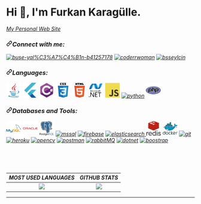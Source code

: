 <h1>Hi 👋, I'm Furkan Karagülle.</h1>
<p dir="auto"><em><a href="https://furkankaragulle.github.io/" rel="nofollow">My Personal Web Site</a><br>
<h3 dir="auto"><a id="user-content-connect-with-me" class="anchor" aria-hidden="true" tabindex="-1" href="#connect-with-me"><svg class="octicon octicon-link" viewBox="0 0 16 16" version="1.1" width="16" height="16" aria-hidden="true"><path d="m7.775 3.275 1.25-1.25a3.5 3.5 0 1 1 4.95 4.95l-2.5 2.5a3.5 3.5 0 0 1-4.95 0 .751.751 0 0 1 .018-1.042.751.751 0 0 1 1.042-.018 1.998 1.998 0 0 0 2.83 0l2.5-2.5a2.002 2.002 0 0 0-2.83-2.83l-1.25 1.25a.751.751 0 0 1-1.042-.018.751.751 0 0 1-.018-1.042Zm-4.69 9.64a1.998 1.998 0 0 0 2.83 0l1.25-1.25a.751.751 0 0 1 1.042.018.751.751 0 0 1 .018 1.042l-1.25 1.25a3.5 3.5 0 1 1-4.95-4.95l2.5-2.5a3.5 3.5 0 0 1 4.95 0 .751.751 0 0 1-.018 1.042.751.751 0 0 1-1.042.018 1.998 1.998 0 0 0-2.83 0l-2.5 2.5a1.998 1.998 0 0 0 0 2.83Z"></path></svg></a>Connect with me:</h3>
<p dir="auto">
<a href="https://www.linkedin.com/in/furkan-karagulle/" rel="nofollow"><img alt="buse-yal%C3%A7%C4%B1n-b41257178" src="https://raw.githubusercontent.com/rahuldkjain/github-profile-readme-generator/master/src/images/icons/Social/linked-in-alt.svg" style="height: 40px; width: 40px; max-width: 100%;"></a>   
<a href="https://www.instagram.com/furkan.karagullee/" rel="nofollow"><img alt="coderrwoman" src="https://raw.githubusercontent.com/rahuldkjain/github-profile-readme-generator/master/src/images/icons/Social/instagram.svg" style="height: 40px; width: 40px; max-width: 100%;"></a>  
<a href="https://bsseylcin.medium.com/" rel="nofollow"><img alt="bsseylcin" src="https://raw.githubusercontent.com/rahuldkjain/github-profile-readme-generator/master/src/images/icons/Social/twitter.svg" style="height: 40px; width: 40px; max-width: 100%;"></a>  
  
  
</p> 
<h3 dir="auto"><a id="user-content-languages" class="anchor" aria-hidden="true" tabindex="-1" href="#languages"><svg class="octicon octicon-link" viewBox="0 0 16 16" version="1.1" width="16" height="16" aria-hidden="true"><path d="m7.775 3.275 1.25-1.25a3.5 3.5 0 1 1 4.95 4.95l-2.5 2.5a3.5 3.5 0 0 1-4.95 0 .751.751 0 0 1 .018-1.042.751.751 0 0 1 1.042-.018 1.998 1.998 0 0 0 2.83 0l2.5-2.5a2.002 2.002 0 0 0-2.83-2.83l-1.25 1.25a.751.751 0 0 1-1.042-.018.751.751 0 0 1-.018-1.042Zm-4.69 9.64a1.998 1.998 0 0 0 2.83 0l1.25-1.25a.751.751 0 0 1 1.042.018.751.751 0 0 1 .018 1.042l-1.25 1.25a3.5 3.5 0 1 1-4.95-4.95l2.5-2.5a3.5 3.5 0 0 1 4.95 0 .751.751 0 0 1-.018 1.042.751.751 0 0 1-1.042.018 1.998 1.998 0 0 0-2.83 0l-2.5 2.5a1.998 1.998 0 0 0 0 2.83Z"></path></svg></a>Languages:</h3>
<p dir="auto">
<a href="https://www.java.com" rel="nofollow"><img alt="java" src="https://raw.githubusercontent.com/devicons/devicon/master/icons/java/java-original.svg" style="height: 40px; width: 40px; max-width: 100%;"></a>   
<a href="https://flutter.dev/" rel="nofollow"><img alt="flutter" src="https://raw.githubusercontent.com/devicons/devicon/master/icons/flutter/flutter-original.svg" style="height: 40px; width: 40px; max-width: 100%;"></a>   
<a href="https://www.w3schools.com/cs/" rel="nofollow"><img alt="csharp" src="https://raw.githubusercontent.com/devicons/devicon/master/icons/csharp/csharp-original.svg" style="height: 40px; width: 40px; max-width: 100%;"></a>   
<a href="https://www.w3schools.com/css/" rel="nofollow"><img alt="css3" src="https://raw.githubusercontent.com/devicons/devicon/master/icons/css3/css3-original-wordmark.svg" style="height: 40px; width: 40px; max-width: 100%;"></a>   
<a href="https://www.w3.org/html/" rel="nofollow"><img alt="html5" src="https://raw.githubusercontent.com/devicons/devicon/master/icons/html5/html5-original-wordmark.svg" style="height: 40px; width: 40px; max-width: 100%;"></a>   
<a href="https://dotnet.microsoft.com/" rel="nofollow"><img alt="dotnet" src="https://raw.githubusercontent.com/devicons/devicon/master/icons/dot-net/dot-net-original-wordmark.svg" style="height: 40px; width: 40px; max-width: 100%;"></a>   
<a href="https://developer.mozilla.org/en-US/docs/Web/JavaScript" rel="nofollow"><img alt="javascript" src="https://raw.githubusercontent.com/devicons/devicon/master/icons/javascript/javascript-original.svg" style="height: 40px; width: 40px; max-width: 100%;"></a>   
<a href="https://www.python.org/" rel="nofollow"><img alt="python" src="https://raw.githubusercontent.com/rahuldkjain/github-profile-readme-generator/master/src/images/icons/ProgrammingLanguages/python.svg" style="height: 40px; width: 40px; max-width: 100%;"></a>   
<a href="https://www.php.net/" rel="nofollow"><img alt="php" src="https://raw.githubusercontent.com/devicons/devicon/master/icons/php/php-original.svg" style="height: 40px; width: 40px; max-width: 100%;"></a>   

</p>
<h3 dir="auto"><a id="user-content-databases-and-tools" class="anchor" aria-hidden="true" tabindex="-1" href="#databases-and-tools"><svg class="octicon octicon-link" viewBox="0 0 16 16" version="1.1" width="16" height="16" aria-hidden="true"><path d="m7.775 3.275 1.25-1.25a3.5 3.5 0 1 1 4.95 4.95l-2.5 2.5a3.5 3.5 0 0 1-4.95 0 .751.751 0 0 1 .018-1.042.751.751 0 0 1 1.042-.018 1.998 1.998 0 0 0 2.83 0l2.5-2.5a2.002 2.002 0 0 0-2.83-2.83l-1.25 1.25a.751.751 0 0 1-1.042-.018.751.751 0 0 1-.018-1.042Zm-4.69 9.64a1.998 1.998 0 0 0 2.83 0l1.25-1.25a.751.751 0 0 1 1.042.018.751.751 0 0 1 .018 1.042l-1.25 1.25a3.5 3.5 0 1 1-4.95-4.95l2.5-2.5a3.5 3.5 0 0 1 4.95 0 .751.751 0 0 1-.018 1.042.751.751 0 0 1-1.042.018 1.998 1.998 0 0 0-2.83 0l-2.5 2.5a1.998 1.998 0 0 0 0 2.83Z"></path></svg></a>Databases and Tools:</h3>
<p dir="auto">
<a href="https://www.mysql.com/" rel="nofollow"><img alt="mysql" src="https://raw.githubusercontent.com/devicons/devicon/master/icons/mysql/mysql-original-wordmark.svg" style="height: 40px; width: 40px; max-width: 100%;"></a>   
<a href="https://www.oracle.com/" rel="nofollow"><img alt="oracle" src="https://raw.githubusercontent.com/devicons/devicon/master/icons/oracle/oracle-original.svg" style="height: 40px; width: 40px; max-width: 100%;"></a>     
<a href="https://www.postgresql.org" rel="nofollow"><img alt="postgresql" src="https://raw.githubusercontent.com/devicons/devicon/master/icons/postgresql/postgresql-original-wordmark.svg" style="height: 40px; width: 40px; max-width: 100%;"></a>   
<a href="https://www.microsoft.com/en-us/sql-server" rel="nofollow"><img alt="mssql" src="https://camo.githubusercontent.com/7518bdbe92e34ee62df755ffe857fafb4a7c537ed0e1b9f6a5bef7a1d3c8356a/68747470733a2f2f7777772e7376677265706f2e636f6d2f73686f772f3330333232392f6d6963726f736f66742d73716c2d7365727665722d6c6f676f2e737667" style="height: 40px; width: 40px; max-width: 100%;" data-canonical-src="https://www.svgrepo.com/show/303229/microsoft-sql-server-logo.svg"></a>   
<a href="https://firebase.google.com/" rel="nofollow"><img alt="firebase" src="https://camo.githubusercontent.com/3e5344a2965e786497ceb575ad67d2c64d412bb9683da05791edf424a0e40734/68747470733a2f2f7777772e766563746f726c6f676f2e7a6f6e652f6c6f676f732f66697265626173652f66697265626173652d69636f6e2e737667" style="height: 40px; width: 40px; max-width: 100%;" data-canonical-src="https://www.vectorlogo.zone/logos/firebase/firebase-icon.svg"></a>   
<a href="https://www.elastic.co" rel="nofollow"> <img src="https://camo.githubusercontent.com/17cfccc77c26e1a122344498dc372d9facae3d93a27a2fbd5b856b5cbe4c66b2/68747470733a2f2f7777772e766563746f726c6f676f2e7a6f6e652f6c6f676f732f656c61737469632f656c61737469632d69636f6e2e737667" alt="elasticsearch" width="40" height="40" data-canonical-src="https://www.vectorlogo.zone/logos/elastic/elastic-icon.svg" style="max-width: 100%;">   
</a><a href="https://redis.io" rel="nofollow"><img alt="redis" src="https://raw.githubusercontent.com/devicons/devicon/master/icons/redis/redis-original-wordmark.svg" style="height: 40px; width: 40px; max-width: 100%;"></a>   
<a href="https://www.docker.com/" rel="nofollow"><img alt="docker" src="https://raw.githubusercontent.com/devicons/devicon/master/icons/docker/docker-original-wordmark.svg" style="height: 40px; width: 40px; max-width: 100%;"></a>   
<a href="https://git-scm.com/" rel="nofollow"><img alt="git" src="https://camo.githubusercontent.com/fcafa5ebc1f5f789ae7d012a3ecd8fe7bda49516591caf7c37698f764165d880/68747470733a2f2f7777772e766563746f726c6f676f2e7a6f6e652f6c6f676f732f6769742d73636d2f6769742d73636d2d69636f6e2e737667" style="height: 40px; width: 40px; max-width: 100%;" data-canonical-src="https://www.vectorlogo.zone/logos/git-scm/git-scm-icon.svg"></a>   
<a href="https://heroku.com" rel="nofollow"><img alt="heroku" src="https://camo.githubusercontent.com/a7553749f374bd64a02e5141697c24aeb9955ff99bb6de2ef80f4c1b6eb2ad6f/68747470733a2f2f7777772e766563746f726c6f676f2e7a6f6e652f6c6f676f732f6865726f6b752f6865726f6b752d69636f6e2e737667" style="height: 40px; width: 40px; max-width: 100%;" data-canonical-src="https://www.vectorlogo.zone/logos/heroku/heroku-icon.svg"></a>    
<a href="https://opencv.org/" rel="nofollow"><img alt="opencv" src="https://camo.githubusercontent.com/8db9632a53be0d8fcda57933117ad68c6af037fb3e5e1114838e44eafea9f418/68747470733a2f2f75706c6f61642e77696b696d656469612e6f72672f77696b6970656469612f636f6d6d6f6e732f332f33322f4f70656e43565f4c6f676f5f776974685f746578745f7376675f76657273696f6e2e737667" style="height: 40px; width: 40px; max-width: 100%;" data-canonical-src="https://upload.wikimedia.org/wikipedia/commons/3/32/OpenCV_Logo_with_text_svg_version.svg"></a>   
<a href="https://postman.com" rel="nofollow"><img alt="postman" src="https://camo.githubusercontent.com/a13ca5b988ada41839ebe4f88455e63419a1b56fcb5eda207794cd1649a61d2c/68747470733a2f2f7777772e766563746f726c6f676f2e7a6f6e652f6c6f676f732f676574706f73746d616e2f676574706f73746d616e2d69636f6e2e737667" style="height: 40px; width: 40px; max-width: 100%;" data-canonical-src="https://www.vectorlogo.zone/logos/getpostman/getpostman-icon.svg"></a>   
<a href="https://www.rabbitmq.com" rel="nofollow"><img alt="rabbitMQ" src="https://camo.githubusercontent.com/6e263a69a32164441eeb95d1d13caf800ca405806ccafe5ae2fe9e686999e1fa/68747470733a2f2f7777772e766563746f726c6f676f2e7a6f6e652f6c6f676f732f7261626269746d712f7261626269746d712d69636f6e2e737667" style="height: 40px; width: 40px; max-width: 100%;" data-canonical-src="https://www.vectorlogo.zone/logos/rabbitmq/rabbitmq-icon.svg"></a>   
<a href="https://dotnet.microsoft.com/en-us/download/dotnet-framework" rel="nofollow"><img alt="dotnet" src="https://raw.githubusercontent.com/rahuldkjain/github-profile-readme-generator/master/src/images/icons/Framework/dotnet.svg" style="height: 40px; width: 40px; max-width: 100%;"></a>   
   <a href="https://getbootstrap.com/" rel="nofollow"><img alt="boostrap" src="https://raw.githubusercontent.com/rahuldkjain/github-profile-readme-generator/master/src/images/icons/FrontendDevelopment/bootstrap.svg" style="height: 40px; width: 40px; max-width: 100%;"></a>   
</p>
</br> </br> </br>
<p dir="auto"> </p>
<table>
<thead>
<tr>
<th align="center">MOST USED LANGUAGES</th>
<th align="center">GITHUB STATS</th>
</tr>
</thead>
<tbody>
<tr>
<td align="center"><a href="https://github.com/anuraghazra/github-readme-stats"><img src="https://github-readme-stats.vercel.app/api/top-langs/?username=furkankaragulle&theme=blue-green" data-canonical-src="https://github-readme-stats.vercel.app/api?username=furkankaragulle&amp;count_private=true&amp;show_icons=true&amp;theme=tokyonight" style="max-width: 100%;"></a></td>
<td align="center"><a href="https://github.com/anuraghazra/github-readme-stats"><img src="https://github-readme-stats.vercel.app/api?username=furkankaragulle&theme=blue-green" data-canonical-src="https://github-readme-stats.vercel.app/api/top-langs/?username=furkankaragulle&amp;hide=Rich%20Text%20Format,scheme,xml,shell,yaml,haml,php,json,css,sass,scss,javascript,vim%20script&amp;langs_count=10&amp;&amp;exclude_repo=blueprintcode-scalatra-wip-temp-example-2018-02-01,blueprintcode-react-wip-temp-example-2018-02-01,javascript-playground-wip-temp-examples&amp;layout=compact&amp;theme=tokyonight" style="max-width: 100%;"></a></td>
</tr>
</tbody>
</table>
<hr>
</em></article>
  </div>
</div>
<!---
furkankaragulle/furkankaragulle is a ✨ special ✨ repository because its `README.md` (this file) appears on your GitHub profile.
You can click the Preview link to take a look at your changes.
--->
